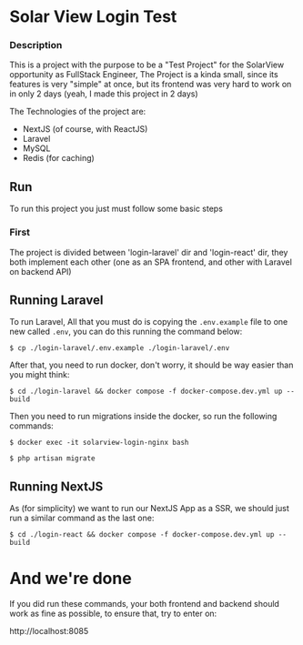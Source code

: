 # Solar View Login Test

### Description
This is a project with the purpose to be a "Test Project" for the SolarView opportunity as FullStack Engineer,
The Project is a kinda small, since its features is very "simple" at once, but its frontend was very hard to work
on in only 2 days (yeah, I made this project in 2 days)

The Technologies of the project are:
* NextJS (of course, with ReactJS)
* Laravel
* MySQL
* Redis (for caching)

## Run
To run this project you just must follow some basic steps
### First
The project is divided between 'login-laravel' dir and 'login-react' dir,
they both implement each other (one as an SPA frontend, and other with Laravel on backend API)

## Running Laravel
To run Laravel, All that you must do is copying the `.env.example` file
to one new called `.env`, you can do this running the command below:

```shell
$ cp ./login-laravel/.env.example ./login-laravel/.env
```

After that, you need to run docker, don't worry, it should be way easier than you
might think:

```shell
$ cd ./login-laravel && docker compose -f docker-compose.dev.yml up --build
```

Then you need to run migrations inside the docker, so run the following commands:

```shell
$ docker exec -it solarview-login-nginx bash

$ php artisan migrate
```



## Running NextJS
As (for simplicity) we want to run our NextJS App as a SSR, we should just
run a similar command as the last one:

```shell
$ cd ./login-react && docker compose -f docker-compose.dev.yml up --build
```

# And we're done
If you did run these commands, your both frontend and backend should work
as fine as possible, to ensure that, try to enter on:

http://localhost:8085